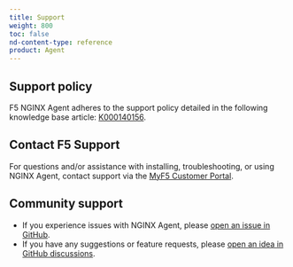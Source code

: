 ```yaml
---
title: Support
weight: 800
toc: false
nd-content-type: reference
product: Agent
---
```


## Support policy
F5 NGINX Agent adheres to the support policy detailed in the following knowledge base article: [K000140156](https://my.f5.com/manage/s/article/K000140156).


## Contact F5 Support

For questions and/or assistance with installing, troubleshooting, or using NGINX Agent, contact support via the [MyF5 Customer Portal](https://account.f5.com/myf5).

## Community support

- If you experience issues with NGINX Agent, please [open an issue in GitHub](https://github.com/nginx/agent/issues/new).
- If you have any suggestions or feature requests, please [open an idea in GitHub discussions](https://github.com/nginx/agent/discussions).
